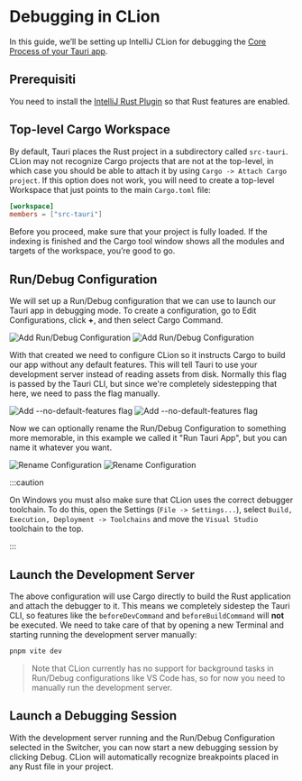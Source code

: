 # Debugging in CLion

In this guide, we’ll be setting up IntelliJ CLion for debugging the [Core Process of your Tauri app][].

## Prerequisiti

You need to install the [IntelliJ Rust Plugin](https://plugins.jetbrains.com/plugin/8182-rust/docs) so that Rust features are enabled.

## Top-level Cargo Workspace

By default, Tauri places the Rust project in a subdirectory called `src-tauri`. CLion may not recognize Cargo projects that are not at the top-level, in which case you should be able to attach it by using `Cargo -> Attach Cargo project`. If this option does not work, you will need to create a top-level Workspace that just points to the main `Cargo.toml` file:

```toml title=Cargo.toml
[workspace]
members = ["src-tauri"]
```

Before you proceed, make sure that your project is fully loaded. If the indexing is finished and the Cargo tool window shows all the modules and targets of the workspace, you’re good to go.

## Run/Debug Configuration

We will set up a Run/Debug configuration that we can use to launch our Tauri app in debugging mode. To create a configuration, go to Edit Configurations, click **+**, and then select Cargo Command.

![Add Run/Debug Configuration](/img/guides/debugging/clion/add-cargo-config-light.png#gh-light-mode-only) ![Add Run/Debug Configuration](/img/guides/debugging/clion/add-cargo-config-dark.png#gh-dark-mode-only)

With that created we need to configure CLion so it instructs Cargo to build our app without any default features. This will tell Tauri to use your development server instead of reading assets from disk. Normally this flag is passed by the Tauri CLI, but since we're completely sidestepping that here, we need to pass the flag manually.

![Add <code>--no-default-features</code> flag](/img/guides/debugging/clion/set-no-default-features-light.png#gh-light-mode-only) ![Add <code>--no-default-features</code> flag](/img/guides/debugging/clion/set-no-default-features-dark.png#gh-dark-mode-only)

Now we can optionally rename the Run/Debug Configuration to something more memorable, in this example we called it "Run Tauri App", but you can name it whatever you want.

![Rename Configuration](/img/guides/debugging/clion/rename-configuration-light.png#gh-light-mode-only) ![Rename Configuration](/img/guides/debugging/clion/rename-configuration-dark.png#gh-dark-mode-only)

:::caution

On Windows you must also make sure that CLion uses the correct debugger toolchain. To do this, open the Settings (`File -> Settings...`), select `Build, Execution, Deployment -> Toolchains` and move the `Visual Studio` toolchain to the top.

:::

## Launch the Development Server

The above configuration will use Cargo directly to build the Rust application and attach the debugger to it. This means we completely sidestep the Tauri CLI, so features like the `beforeDevCommand` and `beforeBuildCommand` will **not** be executed. We need to take care of that by opening a new Terminal and starting running the development server manually:

```sh
pnpm vite dev
```

> Note that CLion currently has no support for background tasks in Run/Debug configurations like VS Code has, so for now you need to manually run the development server.

## Launch a Debugging Session

With the development server running and the Run/Debug Configuration selected in the Switcher, you can now start a new debugging session by clicking Debug. CLion will automatically recognize breakpoints placed in any Rust file in your project.

[Core Process of your Tauri app]: ../../references/architecture/process-model.md#the-core-process
